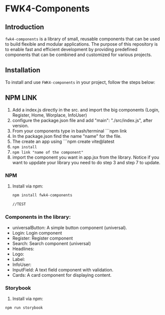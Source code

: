 # FWK4-Components

## Introduction
`fwk4-components` is a library of small, reusable components that can be used to build flexible and modular applications. The purpose of this repository is to enable fast and efficient development by providing predefined components that can be combined and customized for various projects.

## Installation
To install and use `FWK4-components` in your project, follow the steps below:

## NPM LINK
1. Add a index.js directly in the src. and import the big components (Login, Register, Home, Worplace, InfoUser) 
2. configure the package.json file and add  "main": "./src/index.js", after version.
3. From your components type in bash/terminal ```npm link
4. In the package.json find the name "name" for the file.
5. The create an app using ```npm create vite@latest
6. ```npm install```
7. ```npm link "name of the component" ```
8. import the component you want in app.jsx from the library.
Notice if you want to uppdate your library you need to do step 3 and step 7 to update. 

### NPM
1. Install via npm:
   ```bash
   npm install fwk4-components

   //TEST

###  Components in the library:
* universalButton: A simple button component (universal).
* Login: Login component
* Register: Register component
* Search: Search component (universal)
* Headlines:
* Logo:
* Label:
* InfoUser:
* InputField: A text field component with validation.
* Cards: A card component for displaying content.

### Storybook
1.  Install via npm:
   ```bash
   npm run storybook
